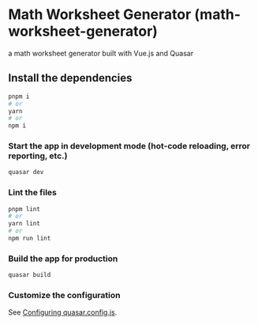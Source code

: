 # Math Worksheet Generator (math-worksheet-generator)

a math worksheet generator built with Vue.js and Quasar

## Install the dependencies

```bash
pnpm i
# or
yarn
# or
npm i
```

### Start the app in development mode (hot-code reloading, error reporting, etc.)

```bash
quasar dev
```

### Lint the files

```bash
pnpm lint
# or
yarn lint
# or
npm run lint
```

### Build the app for production

```bash
quasar build
```

### Customize the configuration

See [Configuring quasar.config.js](https://v2.quasar.dev/quasar-cli-vite/quasar-config-js).
